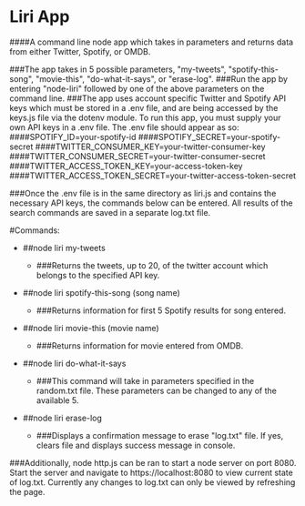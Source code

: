 # Liri App

####A command line node app which takes in parameters and returns data from either Twitter, Spotify, or OMDB.

###The app takes in 5 possible parameters, "my-tweets", "spotify-this-song", "movie-this", "do-what-it-says", or "erase-log".
###Run the app by entering "node-liri" followed by one of the above parameters on the command line.
###The app uses account specific Twitter and Spotify API keys which must be stored in a .env file, and are being accessed by the keys.js file via the dotenv module.  To run this app, you must supply your own API keys in a .env file. The .env file should appear as so:
####SPOTIFY_ID=your-spotify-id
####SPOTIFY_SECRET=your-spotify-secret
####TWITTER_CONSUMER_KEY=your-twitter-consumer-key
####TWITTER_CONSUMER_SECRET=your-twitter-consumer-secret
####TWITTER_ACCESS_TOKEN_KEY=your-access-token-key
####TWITTER_ACCESS_TOKEN_SECRET=your-twitter-access-token-secret

###Once the .env file is in the same directory as liri.js and contains the necessary API keys, the commands below can be entered.  All results of the search commands are saved in a separate log.txt file.

#Commands:

* ##node liri my-tweets

  * ###Returns the tweets, up to 20, of the twitter account which belongs to the specified API key.

* ##node liri spotify-this-song (song name)

  * ###Returns information for first 5 Spotify results for song entered.

* ##node liri movie-this (movie name)

  * ###Returns information for movie entered from OMDB.

* ##node liri do-what-it-says

  * ###This command will take in parameters specified in the random.txt file. These parameters can be changed to any of the available 5.

* ##node liri erase-log

  * ###Displays a confirmation message to erase "log.txt" file.  If yes, clears file and displays success message in console.

###Additionally, node http.js can be ran to start a node server on port 8080. Start the server and navigate to https://localhost:8080 to view current state of log.txt.  Currently any changes to log.txt can only be viewed by refreshing the page.
